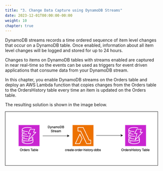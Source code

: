 ```yaml
---
title: "3. Change Data Capture using DynamoDB Streams"
date: 2023-12-01T00:00:00-00:00
weight: 10
chapter: true
---
```


DynamoDB streams records a time ordered sequence of item level changes that occur on a DynamoDB table. Once enabled, information about all item level changes will be logged and stored for up to 24 hours.

Changes to items on DynamoDB tables with streams enabled are captured in near real-time so the events can be used as triggers for event driven applications that consume data from your DynamoDB stream.

In this chapter, you enable DynamoDB streams on the Orders table and deploy an AWS Lambda function that copies changes from the Orders table to the OrdersHistory table every time an item is updated on the Orders table.

The resulting solution is shown in the image below.

![Final Deployment Architecture](/static/images/change-data-capture/cdc-ddbs/create-order-history-ddbs.png)
